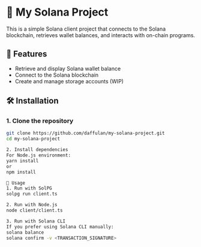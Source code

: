 # 🚀 My Solana Project  

This is a simple Solana client project that connects to the Solana blockchain, retrieves wallet balances, and interacts with on-chain programs.  

## 📌 Features  
- Retrieve and display Solana wallet balance  
- Connect to the Solana blockchain  
- Create and manage storage accounts (WIP)  

## 🛠 Installation  

### **1. Clone the repository**  
```bash
git clone https://github.com/daffulan/my-solana-project.git
cd my-solana-project

2. Install dependencies
For Node.js environment:
yarn install
or
npm install

🚀 Usage
1. Run with SolPG
solpg run client.ts

2. Run with Node.js
node client/client.ts

3. Run with Solana CLI
If you prefer using Solana CLI manually:
solana balance
solana confirm -v <TRANSACTION_SIGNATURE>
